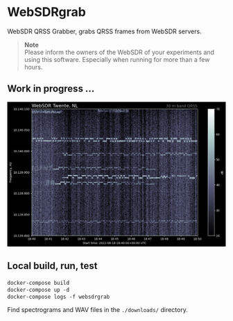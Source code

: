 # WebSDRgrab
WebSDR QRSS Grabber, grabs QRSS frames from WebSDR servers.

> **Note** \
> Please inform the owners of the WebSDR of your experiments and using this software. Especially when running for more than a few hours.

## Work in progress ...



![QRSS Spectrogram](doc/20220818_184000.png)

## Local build, run, test
```
docker-compose build
docker-compose up -d
docker-compose logs -f websdrgrab
```
Find spectrograms and WAV files in the `./downloads/` directory.

